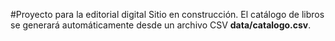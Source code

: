 #Proyecto para la editorial digital
Sitio en construcción. 
El catálogo de libros se generará automáticamente desde
un archivo CSV **data/catalogo.csv**.